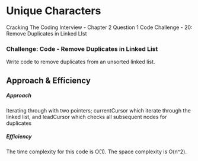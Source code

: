 # Unique Characters
Cracking The Coding Interview - Chapter 2 Question 1
Code Challenge - 20: Remove Duplicates in Linked LIst

### Challenge: Code - Remove Duplicates in Linked List

Write code to remove duplicates from an unsorted linked list.


## Approach & Efficiency

##### Approach
Iterating through with two pointers; currentCursor which iterate through the linked list, and leadCursor which checks all subsequent nodes for duplicates
##### Efficiency
The time complexity for this code is O(1). The space complexity is O(n^2).